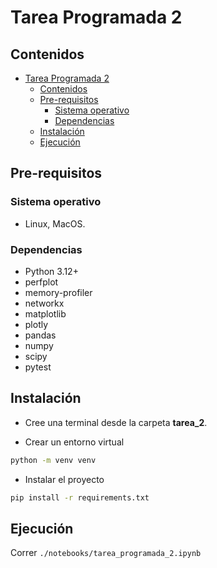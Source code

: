 # Tarea Programada 2

## Contenidos

- [Tarea Programada 2](#tarea-programada-2)
  - [Contenidos](#contenidos)
  - [Pre-requisitos](#pre-requisitos)
    - [Sistema operativo](#sistema-operativo)
    - [Dependencias](#dependencias)
  - [Instalación](#instalación)
  - [Ejecución](#ejecución)

## Pre-requisitos

### Sistema operativo

- Linux, MacOS.

### Dependencias

- Python 3.12+
- perfplot
- memory-profiler
- networkx
- matplotlib
- plotly
- pandas
- numpy
- scipy
- pytest

## Instalación

- Cree una terminal desde la carpeta **tarea_2**.

- Crear un entorno virtual

```bash
python -m venv venv
```

- Instalar el proyecto

```bash
pip install -r requirements.txt
```

## Ejecución

Correr `./notebooks/tarea_programada_2.ipynb`
